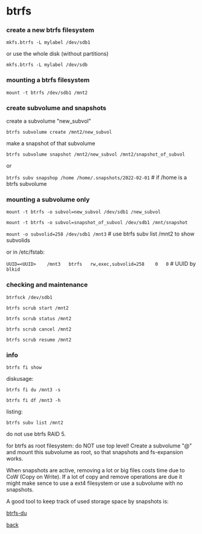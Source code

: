 # btrfs

### create a new btrfs filesystem

`mkfs.btrfs -L mylabel /dev/sdb1`

or use the whole disk (without partitions)

`mkfs.btrfs -L mylabel /dev/sdb`

### mounting a btrfs filesystem

`mount -t btrfs /dev/sdb1 /mnt2`

### create subvolume and snapshots

create a subvolume "new_subvol"

`btrfs subvolume create /mnt2/new_subvol`

make a snapshot of that subvolume

`btrfs subvolume snapshot /mnt2/new_subvol /mnt2/snapshot_of_subvol`

or 

`btrfs subv snapshop /home /home/.snapshots/2022-02-01`		# if /home is a btrfs subvolume

### mounting a subvolume only

`mount -t btrfs -o subvol=new_subvol /dev/sdb1 /new_subvol`

`mount -t btrfs -o subvol=snapshot_of_subvol /dev/sdb1 /mnt/snapshot`

`mount -o subvolid=258 /dev/sdb1 /mnt3`		# use btrfs subv list /mnt2 to show subvolids

or in /etc/fstab:

`UUID=<UUID>	/mnt3	btrfs	rw,exec,subvolid=258	0	0`		# UUID by `blkid`

### checking and maintenance

`btrfsck /dev/sdb1`

`btrfs scrub start /mnt2`

`btrfs scrub status /mnt2`

`btrfs scrub cancel /mnt2`

`btrfs scrub resume /mnt2`

### info

`btrfs fi show`

diskusage:

`btrfs fi du /mnt3 -s`

`btrfs fi df /mnt3 -h`

listing:

`btrfs subv list /mnt2`

do not use btrfs RAID 5.

for btrfs as root filesystem: do NOT use top level! Create a subvolume "@" and mount this subvolume as root,
so that snapshots and fs-expansion works.

When snapshots are active, removing a lot or big files costs time due to CoW (Copy on Write). If a lot of copy and remove operations are
due it might make sence to use a ext4 filesystem or use a subvolume with no snapshots.

A good tool to keep track of used storage space by snapshots is:

[btrfs-du](https://github.com/nachoparker/btrfs-du/blob/master/btrfs-du)

[back](./)

